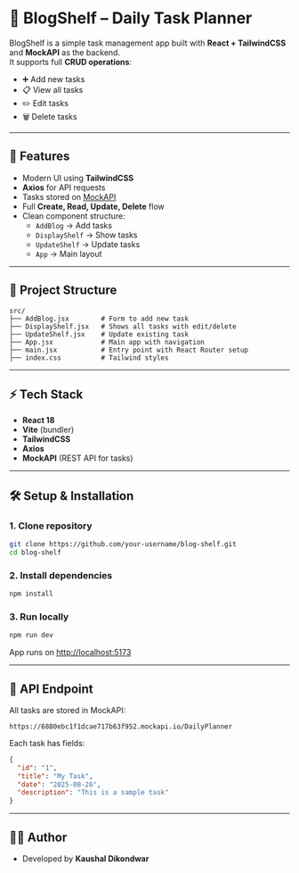# 📝 BlogShelf – Daily Task Planner

BlogShelf is a simple task management app built with **React + TailwindCSS** and **MockAPI** as the backend.  
It supports full **CRUD operations**:  
- ➕ Add new tasks  
- 📋 View all tasks  
- ✏️ Edit tasks  
- 🗑 Delete tasks  

---

## 🚀 Features
- Modern UI using **TailwindCSS**  
- **Axios** for API requests  
- Tasks stored on [MockAPI](https://mockapi.io/)  
- Full **Create, Read, Update, Delete** flow  
- Clean component structure:  
  - `AddBlog` → Add tasks  
  - `DisplayShelf` → Show tasks  
  - `UpdateShelf` → Update tasks  
  - `App` → Main layout  

---

## 📂 Project Structure
```
src/
├── AddBlog.jsx        # Form to add new task
├── DisplayShelf.jsx   # Shows all tasks with edit/delete
├── UpdateShelf.jsx    # Update existing task
├── App.jsx            # Main app with navigation
├── main.jsx           # Entry point with React Router setup
├── index.css          # Tailwind styles
```

---

## ⚡ Tech Stack
- **React 18**
- **Vite** (bundler)
- **TailwindCSS**
- **Axios**
- **MockAPI** (REST API for tasks)

---

## 🛠 Setup & Installation

### 1. Clone repository
```bash
git clone https://github.com/your-username/blog-shelf.git
cd blog-shelf
```

### 2. Install dependencies
```bash
npm install
```

### 3. Run locally
```bash
npm run dev
```
App runs on [http://localhost:5173](http://localhost:5173)

---

## 🔗 API Endpoint
All tasks are stored in MockAPI:  
```
https://6880ebc1f1dcae717b63f952.mockapi.io/DailyPlanner
```

Each task has fields:
```json
{
  "id": "1",
  "title": "My Task",
  "date": "2025-08-26",
  "description": "This is a sample task"
}
```

---

## 👨‍💻 Author
- Developed by **Kaushal Dikondwar**  
